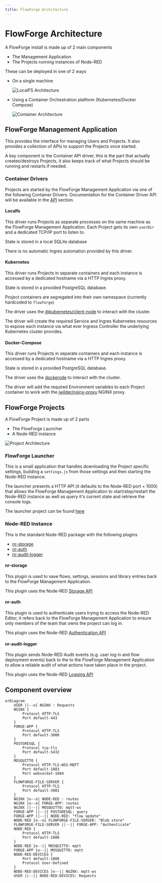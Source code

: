 ```yaml
---
title: FlowForge Architecture
---
```


# FlowForge Architecture

A FlowForge install is made up of 2 main components

 - The Management Application
 - The Projects running instances of Node-RED

These can be deployed in one of 2 ways

 - On a single machine

   ![LocalFS Architecture](./images/ff-localfs.png)

 - Using a Container Orchestration platform (Kubernetes/Docker Compose)

   ![Container Architecture](./images/ff-containers.png)


## FlowForge Management Application

This provides the interface for managing Users and Projects. It also provides a collection of APIs to support the Projects once started.

A key component is the Container API driver, this is the part that actually creates/destroys Projects, it also keeps track of what Projects should be running and restarts if needed.

### Container Drivers

Projects are started by the FlowForge Management Application via one of the following Container Drivers. Documentation for the Container Driver API will be available in the [API](../api/README.md) section.

#### Localfs

This driver runs Projects as separate processes on the same machine as the FlowForge Management Application. Each Project gets its own `userDir` and a dedicated TCP/IP port to listen to.

State is stored in a local SQLite database

There is no automatic Ingres automation provided by this driver.


#### Kubernetes

This driver runs Projects in separate containers and each instance is accessed by a dedicated hostname via a HTTP Ingres proxy.

State is stored in a provided PostgreSQL database.

Project containers are segregated into their own namespace (currently hardcoded to `flowforge`)

The driver uses the [@kubernetes/client-node](https://www.npmjs.com/package/@kubernetes/client-node) to interact with the cluster.

The driver will create the required Service and Ingres Kubernetes resources to expose each instance via what ever Ingress Controller the underlying Kubernetes cluster provides.

#### Docker-Compose

This driver runs Projects in separate containers and each instance is accessed by a dedicated hostname via a HTTP Ingres proxy.

State is stored in a provided PostgreSQL database.

The driver uses the [dockerode](https://www.npmjs.com/package/dockerode) to interact with the cluster.

The driver will add the required Environment variables to each Project container to work with the [jwilder/nginx-proxy](https://hub.docker.com/r/jwilder/nginx-proxy) NGINX proxy.

## FlowForge Projects

A FlowForge Project is made up of 2 parts

- The FlowForge Launcher
- A Node-RED instance

![Project Architecture](./images/ff-project-arch.png)

### FlowForge Launcher

This is a small application that handles downloading the Project specific settings, building a `settings.js` from those settings and then starting the Node-RED instance.

The launcher presents a HTTP API (it defaults to the Node-RED port + 1000) that allows the FlowForge Management Application to start/stop/restart the Node-RED instance as well as query it's current state and retrieve the console logs.

The launcher project can be found [here](https://github.com/flowforge/flowforge-nr-launcher)

### Node-RED Instance

This is the standard Node-RED package with the following plugins

 - [nr-storage](https://github.com/flowforge/flowforge-nr-storage)
 - [nr-auth](https://github.com/flowforge/flowforge-nr-auth)
 - [nr-audit-logger](https://github.com/flowforge/flowforge-nr-audit-logger)

#### nr-storage

This plugin is used to save flows, settings, sessions and library entries back to the FlowForge Management Application.

This plugin uses the Node-RED [Storage API](https://nodered.org/docs/api/storage)

#### nr-auth

This plugin is used to authenticate users trying to access the Node-RED Editor, it refers back to the FlowForge Management Application to ensure only members of the team that owns the project can log in.

This plugin uses the Node-RED [Authentication API](https://nodered.org/docs/user-guide/runtime/securing-node-red#custom-user-authentication)

#### nr-audit-logger

This plugin sends Node-RED Audit events (e.g. user log in and flow deployment events) back to the to the FlowForge Management Application to allow a reliable audit of what actions have taken place in the project.

This plugin uses the Node-RED [Logging API](https://nodered.org/docs/user-guide/runtime/logging)

## Component overview

```mermaid
erDiagram
    USER ||--o{ NGINX : Requests
    NGINX {
        Protocol HTTP-TLS
        Port default-443
    }
    FORGE-APP {
        Protocol HTTP-TLS
        Port default-3000
    }
    POSTGRESQL {
        Protocol tcp-tls
        Port default-5432
    }
    MOSQUITTO {
        Protocol HTTP-TLS-WSS-MQTT
        Port default-1883
        Port websocket-1884
    }
    FLOWFORGE-FILE-SERVER {
        Protocol HTTP-TLS
        Port default-3001
    }
    NGINX }o--o| NODE-RED : routes
    NGINX }o--o{ FORGE-APP: routes
    NGINX ||--|| MOSQUITTO: mqtt-ws
    FORGE-APP ||--|{ POSTGRESQL: query
    FORGE-APP ||--|| NODE-RED: "flow update"
    NODE-RED }o--o{ FLOWFORGE-FILE-SERVER: "Blob store"
    FLOWFORGE-FILE-SERVER ||--|| FORGE-APP: "Authenticate"
    NODE-RED {
        Protocol HTTP-TLS
        Port default-1880
    }
    NODE-RED }o--|| MOSQUITTO: mqtt
    FORGE-APP }o--|| MOSQUITTO: mqtt
    NODE-RED-DEVICES {
        Port default-1880
        Protocol User-Defined
    }
    NODE-RED-DEVICES }o--|| NGINX: mqtt-ws
    USER ||--|| NODE-RED-DEVICES: Requests
```
